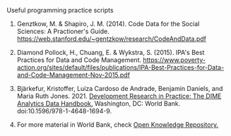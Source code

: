 Useful programming practice scripts

1. Genztkow, M. & Shapiro, J. M. (2014). Code Data for the Social Sciences: A Practioner's Guide. https://web.stanford.edu/~gentzkow/research/CodeAndData.pdf

2. Diamond Pollock, H., Chuang, E. & Wykstra, S. (2015). IPA's Best Practices for Data and Code Management. https://www.poverty-action.org/sites/default/files/publications/IPA-Best-Practices-for-Data-and-Code-Management-Nov-2015.pdf

3. Bjärkefur, Kristoffer, Luíza Cardoso de Andrade, Benjamin Daniels, and Maria
Ruth Jones. 2021. [Development Research in Practice: The DIME Analytics Data Handbook.](https://openknowledge.worldbank.org/bitstream/handle/10986/35594/9781464816949.pdf?sequence=2&isAllowed=y) Washington, DC: World Bank.
doi:10.1596/978-1-4648-1694-9. 

4. For more material in World Bank, check [Open Knowledge Repository.](https://openknowledge.worldbank.org/) 
